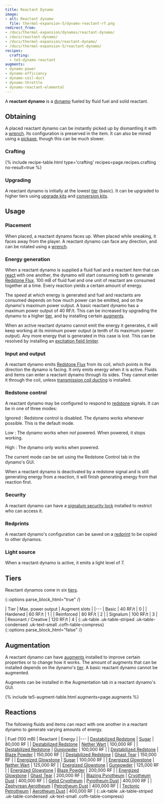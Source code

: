 ```yaml
---
title: Reactant Dynamo
image:
- alt: Reactant dynamo
  file: thermal-expansion-5/dynamo-reactant-rf.png
redirect_from:
- /docs/thermal-expansion/dynamos/reactant-dynamo/
- /docs/reactant-dynamo/
- /docs/thermal-expansion/reactant-dynamo/
- /docs/thermal-expansion-5/reactant-dynamo/
recipes:
  crafting:
  - te5-dynamo-reactant
augments:
- dynamo-power
- dynamo-efficiency
- dynamo-coil-duct
- dynamo-throttle
- dynamo-reactant-elemental
---
```


A **reactant dynamo** is a [dynamo](/docs/1.12/thermal-expansion-5/dynamos/) fueled by fluid fuel and
solid reactant.


Obtaining
---------

A placed reactant dynamo can be instantly picked up by dismantling it with a
[wrench](/docs/1.12/wrenches/). Its configuration is preserved in the item. It can
also be mined using a [pickaxe](https://minecraft.gamepedia.com/Pickaxe), though
this can be much slower.

### Crafting
{% include recipe-table.html type='crafting' recipes=page.recipes.crafting no-result=true %}

### Upgrading
A reactant dynamo is initially at the lowest [tier](#tiers) (basic). It can be
upgraded to higher tiers using [upgrade kits](/docs/1.12/thermal-foundation-2/upgrade-kits/) and
[conversion kits](/docs/1.12/thermal-foundation-2/conversion-kits/).


Usage
-----

### Placement
When placed, a reactant dynamo faces up. When placed while sneaking, it faces
away from the player. A reactant dynamo can face any direction, and can be
rotated using a [wrench](/docs/1.12/wrenches/).

### Energy generation
When a reactant dynamo is supplied a fluid fuel and a reactant item that can
[react](#reactions) with one another, the dynamo will start consuming both to
generate [Redstone Flux](/docs/redstone-flux/). 100 mB of fluid fuel and one
unit of reactant are consumed together at a time. Every reaction yields a
certain amount of energy.

The speed at which energy is generated and fuel and reactants are consumed
depends on how much power can be emitted, and on the dynamo's maximum power
output. A basic reactant dynamo has a maximum power output of 40 RF/t. This can
be increased by upgrading the dynamo to a higher [tier](#tiers), and by
installing certain [augments](#augmentation).

When an active reactant dynamo cannot emit the energy it generates, it will keep
working at its minimum power output (a tenth of its maximum power output). Any
more energy that is generated in this case is lost. This can be resolved by
installing an [excitation field
limiter](/docs/1.12/thermal-expansion-5/augment-excitation-field-limiter/).

### Input and output
A reactant dynamo emits [Redstone Flux](/docs/redstone-flux/) from its coil,
which points in the direction the dynamo is facing. It only emits energy when it
is active. Fluids and items can enter a reactant dynamo through its sides. They
cannot enter it through the coil, unless [transmission coil
ducting](/docs/1.12/thermal-expansion-5/augment-transmission-coil-ducting/) is installed.

### Redstone control
A reactant dynamo may be configured to respond to
[redstone](https://minecraft.gamepedia.com/Redstone) signals. It can be in one
of three modes:

Ignored
: Redstone control is disabled. The dynamo works whenever possible. This is the
default mode.

Low
: The dynamo works when *not* powered. When powered, it stops working.

High
: The dynamo only works when powered.

The current mode can be set using the Redstone Control tab in the dynamo's GUI.

When a reactant dynamo is deactivated by a redstone signal and is still
generating energy from a reaction, it will finish generating energy from that
reaction first.

### Security
A reactant dynamo can have a [signalum security
lock](/docs/1.12/thermal-foundation-2/signalum-security-lock/) installed to restrict who can access it.

### Redprints
A reactant dynamo's configuration can be saved on a [redprint](/docs/1.12/thermal-foundation-2/redprint/)
to be copied to other dynamos.

### Light source
When a reactant dynamo is active, it emits a light level of 7.


Tiers
-----

Reactant dynamos come in six [tiers](/docs/1.12/thermal-foundation-2/tiers/).

{::options parse_block_html="true" /}
<div class="uk-overflow-container">
| Tier | Max. power output | Augment slots |
|---
| Basic | 40 RF/t | 0 |
| Hardened | 60 RF/t | 1 |
| Reinforced | 80 RF/t | 2 |
| Signalum | 100 RF/t | 3 |
| Resonant / Creative | 120 RF/t | 4 |
{:.uk-table .uk-table-striped .uk-table-condensed .uk-text-small .cofh-table-compress}
</div>
{::options parse_block_html="false" /}


Augmentation
------------

A reactant dynamo can have [augments](/docs/1.12/thermal-expansion-5/augments/) installed to improve
certain properties or to change how it works. The amount of augments that can be
installed depends on the dynamo's [tier](#tiers). A basic reactant dynamo cannot
be augmented.

Augments can be installed in the Augmentation tab in a reactant dynamo's GUI.

{% include te5-augment-table.html augments=page.augments %}


Reactions
---------

The following fluids and items can react with one another in a reactant dynamo
to generate varying amounts of energy.

| Fuel (100 mB) | Reactant | Energy |
|---
| [Destabilized Redstone](/docs/1.12/thermal-foundation-2/destabilized-redstone/) | [Sugar](https://minecraft.gamepedia.com/Sugar) | 80,000 RF |
| [Destabilized Redstone](/docs/1.12/thermal-foundation-2/destabilized-redstone/) | [Nether Wart](https://minecraft.gamepedia.com/Nether_Wart) | 100,000 RF |
| [Destabilized Redstone](/docs/1.12/thermal-foundation-2/destabilized-redstone/) | [Gunpowder](https://minecraft.gamepedia.com/Gunpowder) | 100,000 RF |
| [Destabilized Redstone](/docs/1.12/thermal-foundation-2/destabilized-redstone/) | [Blaze Powder](https://minecraft.gamepedia.com/Blaze_Powder) | 150,000 RF |
| [Destabilized Redstone](/docs/1.12/thermal-foundation-2/destabilized-redstone/) | [Ghast Tear](https://minecraft.gamepedia.com/Ghast_Tear) | 150,000 RF |
| [Energized Glowstone](/docs/1.12/thermal-foundation-2/energized-glowstone/) | [Sugar](https://minecraft.gamepedia.com/Sugar) | 100,000 RF |
| [Energized Glowstone](/docs/1.12/thermal-foundation-2/energized-glowstone/) | [Nether Wart](https://minecraft.gamepedia.com/Nether_Wart) | 125,000 RF |
| [Energized Glowstone](/docs/1.12/thermal-foundation-2/energized-glowstone/) | [Gunpowder](https://minecraft.gamepedia.com/Gunpowder) | 125,000 RF |
| [Energized Glowstone](/docs/1.12/thermal-foundation-2/energized-glowstone/) | [Blaze Powder](https://minecraft.gamepedia.com/Blaze_Powder) | 200,000 RF |
| [Energized Glowstone](/docs/1.12/thermal-foundation-2/energized-glowstone/) | [Ghast Tear](https://minecraft.gamepedia.com/Ghast_Tear) | 200,000 RF |
| [Blazing Pyrotheum](/docs/1.12/thermal-foundation-2/blazing-pyrotheum/) | [Cryotheum Dust](/docs/1.12/thermal-foundation-2/cryotheum-dust/) | 400,000 RF |
| [Gelid Cryotheum](/docs/1.12/thermal-foundation-2/gelid-cryotheum/) | [Pyrotheum Dust](/docs/1.12/thermal-foundation-2/pyrotheum-dust/) | 400,000 RF |
| [Zephyrean Aerotheum](/docs/1.12/thermal-foundation-2/zephyrean-aerotheum/) | [Petrotheum Dust](/docs/1.12/thermal-foundation-2/petrotheum-dust/) | 400,000 RF |
| [Tectonic Petrotheum](/docs/1.12/thermal-foundation-2/tectonic-petrotheum/) | [Aerotheum Dust](/docs/1.12/thermal-foundation-2/aerotheum-dust/) | 400,000 RF |
{:.uk-table .uk-table-striped .uk-table-condensed .uk-text-small .cofh-table-compress}

